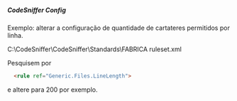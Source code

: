 ##### CodeSniffer Config

Exemplo: alterar a configuração de quantidade de cartateres permitidos por linha.

C:\CodeSniffer\CodeSniffer\Standards\FABRICA
ruleset.xml

Pesquisem por 
```html
  <rule ref="Generic.Files.LineLength">
```  
e altere para 200 por exemplo.
